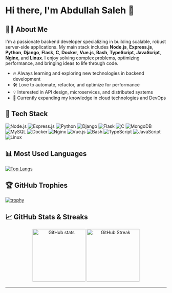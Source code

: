 # Hi there, I'm Abdullah Saleh 👋

## 👨‍💻 About Me
I'm a passionate backend developer specializing in building scalable, robust server-side applications. My main stack includes **Node.js**, **Express.js**, **Python**, **Django**, **Flask**, **C**, **Docker**, **Vue.js**, **Bash**, **TypeScript**, **JavaScript**, **Nginx**, and **Linux**. I enjoy solving complex problems, optimizing performance, and bringing ideas to life through code.

- 🔥 Always learning and exploring new technologies in backend development
- 🛠️ Love to automate, refactor, and optimize for performance
- 💡 Interested in API design, microservices, and distributed systems
- 🌱 Currently expanding my knowledge in cloud technologies and DevOps

## 🚀 Tech Stack
![Node.js](https://img.shields.io/badge/-Node.js-339933?style=for-the-badge&logo=node.js&logoColor=white)
![Express.js](https://img.shields.io/badge/-Express.js-000000?style=for-the-badge&logo=express&logoColor=white)
![Python](https://img.shields.io/badge/-Python-3776AB?style=for-the-badge&logo=python&logoColor=white)
![Django](https://img.shields.io/badge/-Django-092E20?style=for-the-badge&logo=django&logoColor=white)
![Flask](https://img.shields.io/badge/-Flask-000000?style=for-the-badge&logo=flask&logoColor=white)
![C](https://img.shields.io/badge/-C-00599C?style=for-the-badge&logo=c&logoColor=white)
![MongoDB](https://img.shields.io/badge/-MongoDB-47A248?style=for-the-badge&logo=mongodb&logoColor=white)
![MySQL](https://img.shields.io/badge/-MySQL-4479A1?style=for-the-badge&logo=mysql&logoColor=white)
![Docker](https://img.shields.io/badge/-Docker-2496ED?style=for-the-badge&logo=docker&logoColor=white)
![Nginx](https://img.shields.io/badge/-Nginx-009639?style=for-the-badge&logo=nginx&logoColor=white)
![Vue.js](https://img.shields.io/badge/-Vue.js-4FC08D?style=for-the-badge&logo=vue.js&logoColor=white)
![Bash](https://img.shields.io/badge/-Bash-4EAA25?style=for-the-badge&logo=gnu-bash&logoColor=white)
![TypeScript](https://img.shields.io/badge/-TypeScript-3178C6?style=for-the-badge&logo=typescript&logoColor=white)
![JavaScript](https://img.shields.io/badge/-JavaScript-F7DF1E?style=for-the-badge&logo=javascript&logoColor=black)
![Linux](https://img.shields.io/badge/-Linux-FCC624?style=for-the-badge&logo=linux&logoColor=black)

## 📊 Most Used Languages
[![Top Langs](https://github-readme-stats.vercel.app/api/top-langs/?username=Abdullahsaleh203&layout=compact&theme=onedark&hide_border=true)](https://github.com/anuraghazra/github-readme-stats)

## 🏆 GitHub Trophies
[![trophy](https://github-profile-trophy.vercel.app/?username=Abdullahsaleh203&margin-w=8&theme=onedark)](https://github.com/ryo-ma/github-profile-trophy)

## 📈 GitHub Stats & Streaks

<p align="center">
  <img src="https://github-readme-stats.vercel.app/api?username=Abdullahsaleh203&show_icons=true&theme=onedark" alt="GitHub stats" height="165">
  <img src="https://streak-stats.demolab.com?user=Abdullahsaleh203&theme=onedark&hide_border=true" alt="GitHub Streak" height="165">
</p>

---

<!--
✨ Want to add more? Highlight your projects, contributions, or add social links below!
-->
